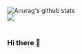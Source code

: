![Anurag's github stats](https://github-readme-stats.vercel.app/api?username=rajshrestha86&theme=tokyonight)
<br/>
<a href="https://github-readme-stats.vercel.app/api/top-langs/?username=rajshrestha86&hide=php&theme=tokyonight">
  <img align="left" src="https://github-readme-stats.vercel.app/api/top-langs/?username=rajshrestha86&hide=php&theme=tokyonight" />
</a>
<br/>
<br/>
### Hi there 👋

<!--
**rajshrestha86/rajshrestha86** is a ✨ _special_ ✨ repository because its `README.md` (this file) appears on your GitHub profile.

Here are some ideas to get you started:

- 🔭 I’m currently working on ...
- 🌱 I’m currently learning ...
- 👯 I’m looking to collaborate on ...
- 🤔 I’m looking for help with ...
- 💬 Ask me about ...
- 📫 How to reach me: ...
- 😄 Pronouns: ...
- ⚡ Fun fact: ...
-->
